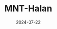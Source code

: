 ---  
layout: startup_page  
title: "MNT-Halan"  
id: "mnthalan.com"  
permalink: "/mnthalanmnthalan.com07222024/"  
website: "https://www.mnt-halan.com/"  
funding_round: "Growth Round"  
funding_amount: "$157.5M"  
investors: "International Finance Corporation (IFC), Development Partners International, Lorax Capital Partners, funds managed by Apis Partners LLP, Lunate, GB Corp"  
about: "MNT-Halan is an Egyptian fintech company aiming to digitally bank the unbanked population and replace cash transactions with electronic solutions. Its ecosystem encompasses small and micro-business lending, payments, consumer finance, and e-commerce, serving over seven million customers and disbursing over US$4.4 billion in loans. The company is now expanding internationally."  
markets: "Fintech, Banking, Financial Services, Micro Lending"  
hq: "Giza, Egypt"  
founded_year: "2017"  
linkedin: "https://www.linkedin.com/company/mnt-halan/"  
twitter: "https://twitter.com/mnt_halan"  
instagram: ""  
facebook: ""  
crunchbase: "https://www.crunchbase.com/organization/mnt-halan"  
pitchbook: "https://pitchbook.com/profiles/company/232346-98"  

date_display: "22-Jul-2024"  
date: "2024-07-22"

# SEO Optimization  
meta_title: "MNT-Halan - Growth Round Funding ($157.5M)"  
meta_description: "MNT-Halan, MNT-Halan is an Egyptian fintech company aiming to digitally bank the unbanked population and replace cash transactions with electronic solutions. Its..."  
meta_keywords: "MNT-Halan, Fintech, Banking, Financial Services, Micro Lending, Growth Round funding"  
canonical_url: "https://startup.projectstartups.com/mnthalanmnthalan.com07222024/"  
---